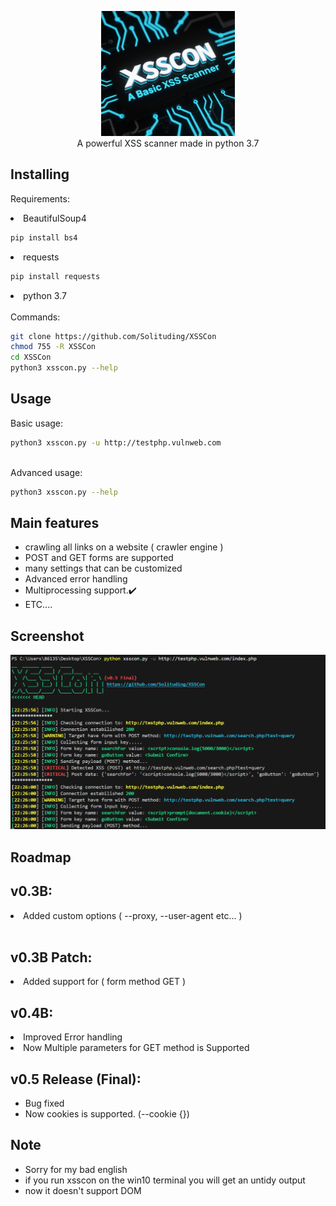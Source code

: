 <p align="center">
 <img src="images/logo.png" height="200"><br/>
A powerful XSS scanner made in python 3.7<br/>


## Installing

Requirements: <br/>

<li> BeautifulSoup4 </li>

```bash
pip install bs4
```
<li> requests </li>

```bash
pip install requests
```
<li> python 3.7 </li>
<br/>
Commands:

```bash
git clone https://github.com/Solituding/XSSCon
chmod 755 -R XSSCon
cd XSSCon
python3 xsscon.py --help 
```
## Usage
Basic usage:

```bash
python3 xsscon.py -u http://testphp.vulnweb.com
```
<br/>
Advanced usage:

```bash
python3 xsscon.py --help
```

## Main features

* crawling all links on a website ( crawler engine )
* POST and GET forms are supported
* many settings that can be customized
* Advanced error handling
* Multiprocessing support.✔️
* ETC....


## Screenshot

<img src="images/screenshot.png">

## Roadmap

v0.3B:
------
<li> Added custom options ( --proxy, --user-agent etc... )</li>
<br/>

v0.3B Patch:
------
<li>Added support for ( form method GET ) </li>

v0.4B:
------
<li>Improved Error handling</li>
<li>Now Multiple parameters for GET method is Supported</li>

v0.5 Release (Final):
------
* Bug fixed
* Now cookies is supported. (--cookie {}) 
## Note
* Sorry for my bad english 
* if you run xsscon on the win10 terminal you will get an untidy output
* now it doesn't support DOM

